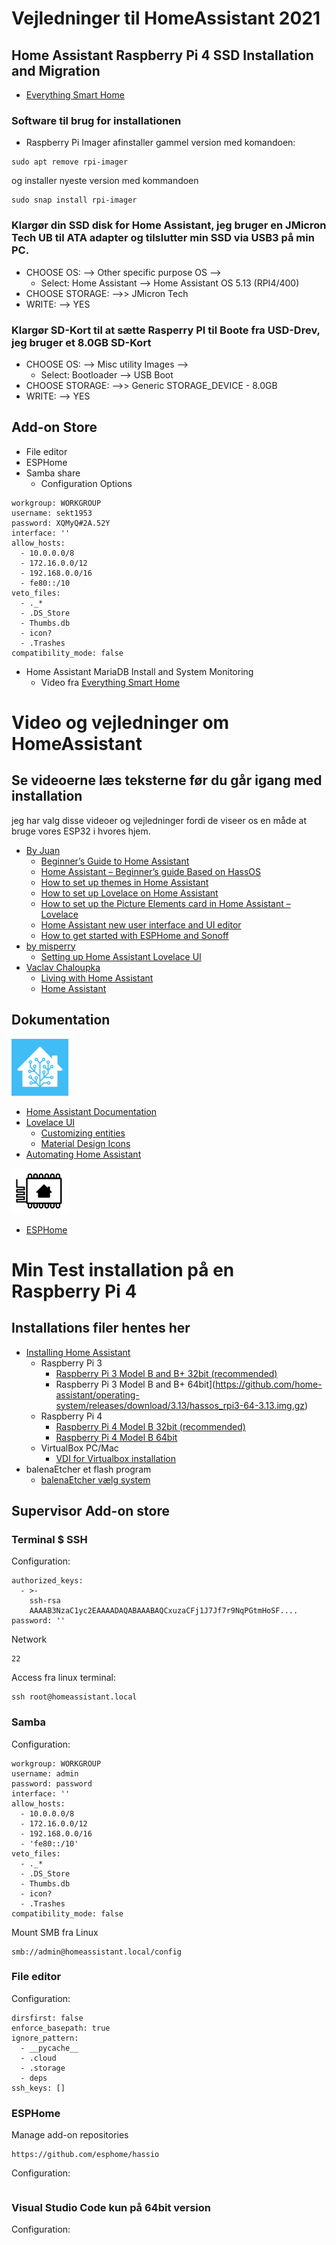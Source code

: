 # Vejledninger til HomeAssistant 2021

## Home Assistant Raspberry Pi 4 SSD Installation and Migration
* [Everything Smart Home](https://www.youtube.com/watch?v=QxtDyMbDOh4)
### Software til brug for installationen
* Raspberry Pi Imager
afinstaller gammel version med komandoen:
```
sudo apt remove rpi-imager
```
og installer nyeste version med kommandoen
```
sudo snap install rpi-imager
```
### Klargør din SSD disk for Home Assistant, jeg bruger en JMicron Tech UB til ATA adapter og tilslutter min SSD via USB3 på min PC.
* CHOOSE OS: --> Other specific purpose OS -->
  * Select: Home Assistant --> Home Assistant OS 5.13 (RPI4/400)
* CHOOSE STORAGE: -->> JMicron Tech 
* WRITE: --> YES

### Klargør SD-Kort til at sætte Rasperry PI til Boote fra USD-Drev, jeg bruger et 8.0GB SD-Kort
* CHOOSE OS: --> Misc utility Images --> 
  * Select: Bootloader --> USB Boot
* CHOOSE STORAGE: -->> Generic STORAGE_DEVICE - 8.0GB
* WRITE: --> YES


## Add-on Store
* File editor
* ESPHome
* Samba share
  * Configuration Options
```
workgroup: WORKGROUP
username: sekt1953
password: XQMyQ#2A.52Y
interface: ''
allow_hosts:
  - 10.0.0.0/8
  - 172.16.0.0/12
  - 192.168.0.0/16
  - fe80::/10
veto_files:
  - ._*
  - .DS_Store
  - Thumbs.db
  - icon?
  - .Trashes
compatibility_mode: false

```
* Home Assistant MariaDB Install and System Monitoring
  * Video fra [Everything Smart Home](https://www.youtube.com/watch?v=FbFyqQ3He7M)





























# Video og vejledninger om HomeAssistant 
## Se videoerne læs teksterne før du går igang med installation 
jeg har valg disse videoer og vejledninger fordi de viseer os en måde at bruge vores ESP32 i hvores hjem. 
* [By Juan](https://www.juanmtech.com/)
  * [Beginner’s Guide to Home Assistant](https://www.juanmtech.com/guide-to-home-assistant/)
  * [Home Assistant – Beginner’s guide Based on HassOS](https://www.juanmtech.com/home-assistant-hassos-beginners-guide/)
  * [How to set up themes in Home Assistant](https://www.juanmtech.com/themes-in-home-assistant/)
  * [How to set up Lovelace on Home Assistant](https://www.juanmtech.com/how-to-set-up-lovelace-on-home-assistant/)
  * [How to set up the Picture Elements card in Home Assistant – Lovelace](https://www.juanmtech.com/set-up-the-picture-elements-card-in-home-assistant/)
  * [Home Assistant new user interface and UI editor](https://www.juanmtech.com/home-assistant-new-user-interface-and-ui-editor/)
  * [How to get started with ESPHome and Sonoff](https://www.juanmtech.com/how-to-get-started-with-esphome-and-sonoff/)
* [by misperry](https://www.youtube.com/channel/UCWL128ZuBbV8ruKrc0lk7Iw)
  * [Setting up Home Assistant Lovelace UI](https://www.youtube.com/watch?v=QEtX0uboxQA)
* [Vaclav Chaloupka](https://www.youtube.com/channel/UCA5DCnztFFHgdEettFHZ2Kw)
  * [Living with Home Assistant](https://www.youtube.com/watch?v=eaPAhYscCZw)
  * [Home Assistant](https://www.youtube.com/watch?v=eaPAhYscCZw&list=PLhvGKnQhU0T0_bioWuwImEsZuLScNKd-i)
## Dokumentation

![HA-logo](/Images/HA-Logo.png) 
* [Home Assistant Documentation](https://www.home-assistant.io/docs/)  
* [Lovelace UI](https://www.home-assistant.io/lovelace/)
  * [Customizing entities](https://www.home-assistant.io/docs/configuration/customizing-devices/)
  * [Material Design Icons](https://cdn.materialdesignicons.com/4.5.95/)  
* [Automating Home Assistant](https://www.home-assistant.io/docs/automation/)

![EspHome-logo](/Images/ESPHome-logo.png)
* [ESPHome](https://esphome.io/)  

# Min Test installation på en Raspberry Pi 4 
## Installations filer hentes her
* [Installing Home Assistant](https://www.home-assistant.io/hassio/installation/)
  * Raspberry Pi 3
    * [Raspberry Pi 3 Model B and B+ 32bit (recommended)](https://github.com/home-assistant/operating-system/releases/download/3.13/hassos_rpi3-3.13.img.gz)
    * Raspberry Pi 3 Model B and B+ 64bit](https://github.com/home-assistant/operating-system/releases/download/3.13/hassos_rpi3-64-3.13.img.gz)    
  * Raspberry Pi 4
    * [Raspberry Pi 4 Model B 32bit (recommended)](https://github.com/home-assistant/operating-system/releases/download/3.13/hassos_rpi4-3.13.img.gz)
    * [Raspberry Pi 4 Model B 64bit](https://github.com/home-assistant/operating-system/releases/download/3.13/hassos_rpi4-64-3.13.img.gz)
  * VirtualBox PC/Mac
    * [VDI for Virtualbox installation](https://github.com/home-assistant/operating-system/releases/download/3.13/hassos_ova-3.13.vdi.gz)
* balenaEtcher et flash program 
  * [balenaEtcher vælg system](https://www.balena.io/etcher/)
  
## Supervisor Add-on store
### Terminal $ SSH
Configuration:
```
authorized_keys:
  - >-
    ssh-rsa
    AAAAB3NzaC1yc2EAAAADAQABAAABAQCxuzaCFj1J7Jf7r9NqPGtmHoSF....
password: ''
```
Network
```
22
```
Access fra linux terminal:
```
ssh root@homeassistant.local
```
### Samba
Configuration:
```
workgroup: WORKGROUP
username: admin
password: password
interface: ''
allow_hosts:
  - 10.0.0.0/8
  - 172.16.0.0/12
  - 192.168.0.0/16
  - 'fe80::/10'
veto_files:
  - ._*
  - .DS_Store
  - Thumbs.db
  - icon?
  - .Trashes
compatibility_mode: false
```
Mount SMB fra Linux
```
smb://admin@homeassistant.local/config
```
### File editor
Configuration:
```
dirsfirst: false
enforce_basepath: true
ignore_pattern:
  - __pycache__
  - .cloud
  - .storage
  - deps
ssh_keys: []
```
### ESPHome
Manage add-on repositories
```
https://github.com/esphome/hassio
```
Configuration:
```
```
### Visual Studio Code kun på 64bit version
Configuration:
```
```

```
```
